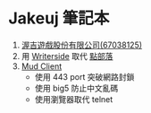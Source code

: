 # Jakeuj 筆記本

1. [渥吉遊戲股份有限公司(67038125)](https://www.twfile.com/Lp.aspx?q=%E6%9C%B1%E7%AB%8B%E6%81%86)
2. 用 [Writerside](https://www.jetbrains.com/writerside/) 取代 [點部落](https://www.dotblogs.com.tw/jakeuj/)
3. [Mud Client](https://mud.jakeuj.com/)
   - 使用 443 port 突破網路封鎖
   - 使用 big5 防止中文亂碼
   - 使用瀏覽器取代 telnet